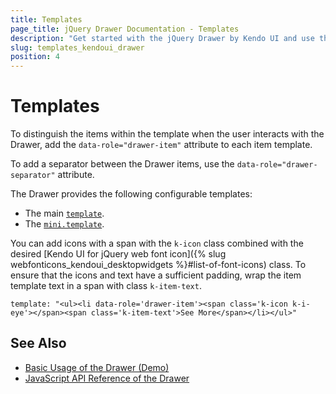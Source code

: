 ```yaml
---
title: Templates
page_title: jQuery Drawer Documentation - Templates
description: "Get started with the jQuery Drawer by Kendo UI and use the available templates."
slug: templates_kendoui_drawer
position: 4
---
```


# Templates

To distinguish the items within the template when the user interacts with the Drawer, add the `data-role="drawer-item"` attribute to each item template.

To add a separator between the Drawer items, use the `data-role="drawer-separator"` attribute.

The Drawer provides the following configurable templates:
* The main [`template`](/api/javascript/ui/drawer/configuration/template).
* The [`mini.template`](/api/javascript/ui/drawer/configuration/mini.template).

You can add icons with a span with the `k-icon` class combined with the desired [Kendo UI for jQuery web font icon]({% slug webfonticons_kendoui_desktopwidgets %}#list-of-font-icons) class. To ensure that the icons and text have a sufficient padding, wrap the item template text in a span with class `k-item-text`.

    template: "<ul><li data-role='drawer-item'><span class='k-icon k-i-eye'></span><span class='k-item-text'>See More</span></li></ul>"

## See Also

* [Basic Usage of the Drawer (Demo)](https://demos.telerik.com/kendo-ui/drawer/index)
* [JavaScript API Reference of the Drawer](/api/javascript/ui/drawer)
